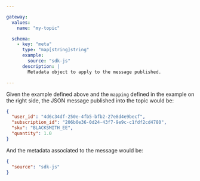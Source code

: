 ```yaml
---

gateway:
  values:
    name: "my-topic"

  schema:
    - key: "meta"
      type: "map[string]string"
      example:
        source: "sdk-js"
      description: |
        Metadata object to apply to the message published.

---
```


Given the example defined above and the `mapping` defined in the example on the
right side, the JSON message published into the topic would be:
```json
{
  "user_id": "4d6c34df-250e-4fb5-bfb2-27e8d4e9becf",
  "subscription_id": "206b0e36-0d24-43f7-9e9c-c1fdf2cd4780",
  "sku": "BLACKSMITH_EE",
  "quantity": 1.0
}
```

And the metadata associated to the message would be:
```json
{
  "source": "sdk-js"
}
```
